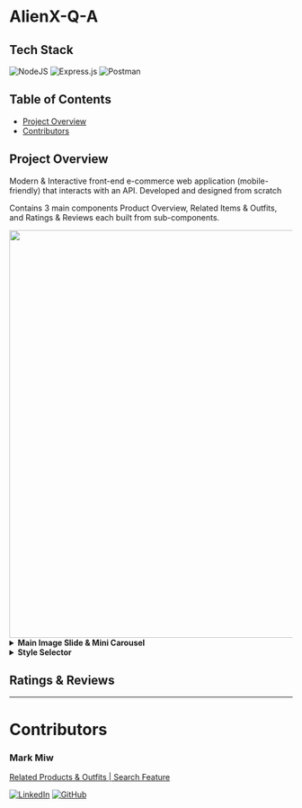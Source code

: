 # AlienX-Q-A

## Tech Stack
![NodeJS](https://img.shields.io/badge/node.js-6DA55F?style=for-the-badge&logo=node.js&logoColor=white)
![Express.js](https://img.shields.io/badge/Express.js-000000?style=for-the-badge&logo=express&logoColor=white)
![Postman](https://img.shields.io/badge/Postman-FF6C37?style=for-the-badge&logo=Postman&logoColor=white)


## Table of Contents
- [Project Overview](#project-overview)
- [Contributors](#contributors)

## Project Overview
Modern & Interactive front-end e-commerce web application (mobile-friendly) that interacts with an API. Developed and designed from scratch

Contains 3 main components Product Overview, Related Items & Outfits, and Ratings & Reviews each built from sub-components.



<img src='/client/src/assets/photos/productoverview.png' width='725px'/>

<details><summary><b>Main Image Slide & Mini Carousel</b></summary>

<br/>

>User can infinitely scroll through the main slide or mini carousel

>Provides a smooth experience for clients rendering accurate images before and after selected photo

![slides](https://imgur.com/jN3CsN2.gif)

</details>

<details><summary><b>Style Selector</b></summary>

<br/>

>User is presented all styles of the current product 

>The client has the ability to select different styles, changing the main image display and mini carousel gallery for that specific style

![style-selector](https://imgur.com/kQEwehm.gif)

</details>


## Ratings & Reviews

***

# Contributors
### Mark Miw
[Related Products & Outfits | Search Feature](#related-products--outfits)

[![LinkedIn](https://img.shields.io/badge/linkedin-%230077B5.svg?style=for-the-badge&logo=linkedin&logoColor=white)](https://www.linkedin.com/in/mark-miw)
[![GitHub](https://img.shields.io/badge/github-%23121011.svg?style=for-the-badge&logo=github&logoColor=white)](https://github.com/markmiw)

